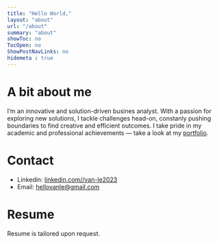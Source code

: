 ```yaml
---
title: "Hello World,"
layout: "about"
url: "/about"
summary: "about"
showToc: no
TocOpen: no
ShowPostNavLinks: no
hidemeta : true
---
```


# A bit about me

I’m an innovative and solution-driven busines analyst. With a passion for exploring new solutions, I tackle challenges head-on, constanly pushing boundaries to find creative and efficient outcomes. I take pride in my academic and professional achievements — take a look at my [portfolio](/./).

# Contact

- Linkedin: [linkedin.com//van-le2023](https://www.linkedin.com/in/van-le2023/)
- Email: [hellovanle@gmail.com](mailto:hellovanle@gmail.com)

# Resume

Resume is tailored upon request.
